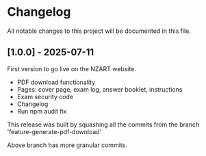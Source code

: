 # Changelog

All notable changes to this project will be documented in this file.

## [1.0.0] - 2025-07-11

First version to go live on the NZART website.

- PDF download functionality
- Pages: cover page, exam log, answer booklet, instructions
- Exam security code
- Changelog
- Run npm audit fix

This release was built by squashing all the commits from the branch 'feature-generate-pdf-download'

Above branch has more granular commits.
